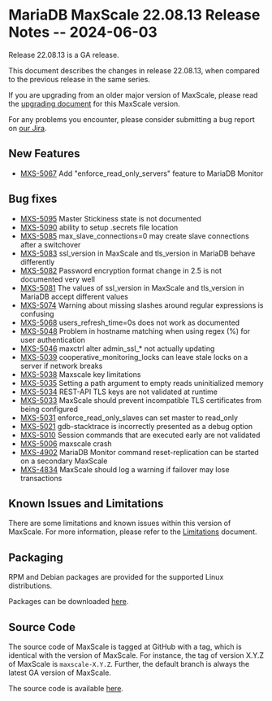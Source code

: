 # MariaDB MaxScale 22.08.13 Release Notes -- 2024-06-03

Release 22.08.13 is a GA release.

This document describes the changes in release 22.08.13, when compared to the
previous release in the same series.

If you are upgrading from an older major version of MaxScale, please read the
[upgrading document](../Upgrading/Upgrading-To-MaxScale-22.08.md) for
this MaxScale version.

For any problems you encounter, please consider submitting a bug
report on [our Jira](https://jira.mariadb.org/projects/MXS).

## New Features

* [MXS-5067](https://jira.mariadb.org/browse/MXS-5067) Add "enforce_read_only_servers" feature to MariaDB Monitor

## Bug fixes

* [MXS-5095](https://jira.mariadb.org/browse/MXS-5095) Master Stickiness state is not documented
* [MXS-5090](https://jira.mariadb.org/browse/MXS-5090) ability to setup .secrets file location
* [MXS-5085](https://jira.mariadb.org/browse/MXS-5085) max_slave_connections=0 may create slave connections after a switchover
* [MXS-5083](https://jira.mariadb.org/browse/MXS-5083) ssl_version in MaxScale and tls_version in MariaDB behave differently
* [MXS-5082](https://jira.mariadb.org/browse/MXS-5082) Password encryption format change in 2.5 is not documented very well
* [MXS-5081](https://jira.mariadb.org/browse/MXS-5081) The values of ssl_version in MaxScale and tls_version in MariaDB accept different values
* [MXS-5074](https://jira.mariadb.org/browse/MXS-5074) Warning about missing slashes around regular expressions is confusing
* [MXS-5068](https://jira.mariadb.org/browse/MXS-5068) users_refresh_time=0s does not work as documented
* [MXS-5048](https://jira.mariadb.org/browse/MXS-5048) Problem in hostname matching when using regex (%) for user authentication
* [MXS-5046](https://jira.mariadb.org/browse/MXS-5046) maxctrl alter admin_ssl_* <same full path as prior cert> not actually updating
* [MXS-5039](https://jira.mariadb.org/browse/MXS-5039) cooperative_monitoring_locks can leave stale locks on a server if network breaks
* [MXS-5038](https://jira.mariadb.org/browse/MXS-5038) Maxscale key limitations
* [MXS-5035](https://jira.mariadb.org/browse/MXS-5035) Setting a path argument to empty reads uninitialized memory
* [MXS-5034](https://jira.mariadb.org/browse/MXS-5034) REST-API TLS keys are not validated at runtime
* [MXS-5033](https://jira.mariadb.org/browse/MXS-5033) MaxScale should prevent incompatible TLS certificates from being configured
* [MXS-5031](https://jira.mariadb.org/browse/MXS-5031) enforce_read_only_slaves can set master to read_only
* [MXS-5021](https://jira.mariadb.org/browse/MXS-5021) gdb-stacktrace is incorrectly presented as a debug option
* [MXS-5010](https://jira.mariadb.org/browse/MXS-5010) Session commands that are executed early are not validated
* [MXS-5006](https://jira.mariadb.org/browse/MXS-5006) maxscale crash
* [MXS-4902](https://jira.mariadb.org/browse/MXS-4902) MariaDB Monitor command reset-replication can be started on a secondary MaxScale
* [MXS-4834](https://jira.mariadb.org/browse/MXS-4834) MaxScale should log a warning if failover may lose transactions

## Known Issues and Limitations

There are some limitations and known issues within this version of MaxScale.
For more information, please refer to the [Limitations](../About/Limitations.md) document.

## Packaging

RPM and Debian packages are provided for the supported Linux distributions.

Packages can be downloaded [here](https://mariadb.com/downloads/#mariadb_platform-mariadb_maxscale).

## Source Code

The source code of MaxScale is tagged at GitHub with a tag, which is identical
with the version of MaxScale. For instance, the tag of version X.Y.Z of MaxScale
is `maxscale-X.Y.Z`. Further, the default branch is always the latest GA version
of MaxScale.

The source code is available [here](https://github.com/mariadb-corporation/MaxScale).
